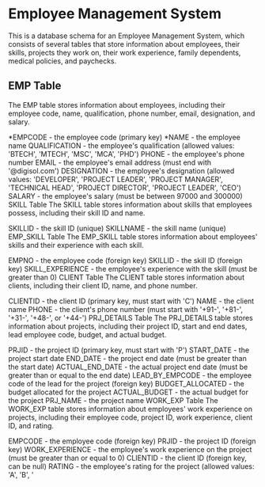 # Employee Management System
This is a database schema for an Employee Management System, which consists of several tables that store information about employees, their skills, projects they work on, their work experience, family dependents, medical policies, and paychecks.

## EMP Table
The EMP table stores information about employees, including their employee code, name, qualification, phone number, email, designation, and salary.

*EMPCODE - the employee code (primary key)
*NAME - the employee name
QUALIFICATION - the employee's qualification (allowed values: 'BTECH', 'MTECH', 'MSC', 'MCA', 'PHD')
PHONE - the employee's phone number
EMAIL - the employee's email address (must end with '@digisol.com')
DESIGNATION - the employee's designation (allowed values: 'DEVELOPER', 'PROJECT LEADER', 'PROJECT MANAGER', 'TECHNICAL HEAD', 'PROJECT DIRECTOR', 'PROJECT LEADER', 'CEO')
SALARY - the employee's salary (must be between 97000 and 300000)
SKILL Table
The SKILL table stores information about skills that employees possess, including their skill ID and name.

SKILLID - the skill ID (unique)
SKILLNAME - the skill name (unique)
EMP_SKILL Table
The EMP_SKILL table stores information about employees' skills and their experience with each skill.

EMPNO - the employee code (foreign key)
SKILLID - the skill ID (foreign key)
SKILL_EXPERIENCE - the employee's experience with the skill (must be greater than 0)
CLIENT Table
The CLIENT table stores information about clients, including their client ID, name, and phone number.

CLIENTID - the client ID (primary key, must start with 'C')
NAME - the client name
PHONE - the client's phone number (must start with '+91-', '+81-', '+31-', '+48-', or '+44-')
PRJ_DETAILS Table
The PRJ_DETAILS table stores information about projects, including their project ID, start and end dates, lead employee code, budget, and actual budget.

PRJID - the project ID (primary key, must start with 'P')
START_DATE - the project start date
END_DATE - the project end date (must be greater than the start date)
ACTUAL_END_DATE - the actual project end date (must be greater than or equal to the end date)
LEAD_BY_EMPCODE - the employee code of the lead for the project (foreign key)
BUDGET_ALLOCATED - the budget allocated for the project
ACTUAL_BUDGET - the actual budget for the project
PRJ_NAME - the project name
WORK_EXP Table
The WORK_EXP table stores information about employees' work experience on projects, including their employee code, project ID, work experience, client ID, and rating.

EMPCODE - the employee code (foreign key)
PRJID - the project ID (foreign key)
WORK_EXPERIENCE - the employee's work experience on the project (must be greater than or equal to 0)
CLIENTID - the client ID (foreign key, can be null)
RATING - the employee's rating for the project (allowed values: 'A', 'B', '
